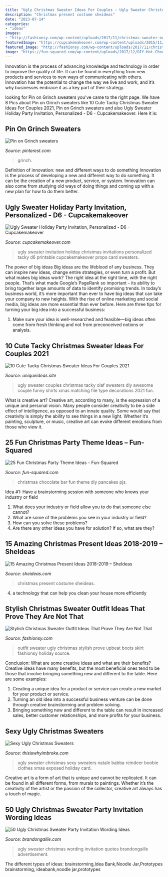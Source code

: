 ```yaml
---
title: "Ugly Christmas Sweater Ideas For Couples : Ugly Sweater Christmas Wording Invitation Quotes Brandongaille Advertisement"
description: "Christmas present costume sheideas"
date: "2023-07-14"
categories:
- "ideas"
images:
- "http://fashionsy.com/wp-content/uploads/2017/11/christmas-sweater-outfit-2-.jpg"
featuredImage: "https://cupcakemakeover.com/wp-content/uploads/2015/11/5-Ugly-Sweater-Holiday-Party-Invitation-D31.png"
featured_image: "http://fashionsy.com/wp-content/uploads/2017/11/christmas-sweater-outfit-2-.jpg"
image: "https://fun-squared.com/wp-content/uploads/2017/12/DIY-Hot-Chocolate-Bar-The-Best-Hot-Chocolate-7-683x1024.jpg"
---
```



Innovation is the process of advancing knowledge and technology in order to improve the quality of life. It can be found in everything from new products and services to new ways of communicating with others. Innovation has the potential to change the way we live and work, and it’s why businesses embrace it as a key part of their strategy.

	

		
looking for Pin on Grinch sweaters you've came to the right page. We have 8 Pics about Pin on Grinch sweaters like 10 Cute Tacky Christmas Sweater Ideas For Couples 2021, Pin on Grinch sweaters and also Ugly Sweater Holiday Party Invitation, Personalized - D6 - Cupcakemakeover. Here it is:
		
    
## Pin On Grinch Sweaters

<img loading=lazy src="https://i.pinimg.com/736x/38/eb/fa/38ebfa9e5c8a956bfae4cdbf6399daae.jpg" onerror="this.onerror=null;this.src='https://tse1.mm.bing.net/th?id=OIP.Em9W581BIuzwyM0A3xQ8WgHaJ3&amp;pid=15.1';" alt="Pin on Grinch sweaters">

_Source: pinterest.com_

>grinch. 

	

Definition of innovation: new and different ways to do something
Innovation is the process of developing a new and different way to do something. It can be the creation of a new product, service, or system. Innovation can also come from studying old ways of doing things and coming up with a new plan for how to do them better.

    
## Ugly Sweater Holiday Party Invitation, Personalized - D6 - Cupcakemakeover

<img loading=lazy src="https://cupcakemakeover.com/wp-content/uploads/2015/11/5-Ugly-Sweater-Holiday-Party-Invitation-D31.png" onerror="this.onerror=null;this.src='https://tse2.mm.bing.net/th?id=OIP.ljIUF_DBspuxNFLXzL_m_QHaHa&amp;pid=15.1';" alt="Ugly Sweater Holiday Party Invitation, Personalized - D6 - Cupcakemakeover">

_Source: cupcakemakeover.com_

>ugly sweater invitation holiday christmas invitations personalized tacky d6 printable cupcakemakeover props card sweaters. 

	

The power of big ideas
Big ideas are the lifeblood of any business. They can inspire new ideas, change entire strategies, or even turn a profit. But what makes big ideas work? The right idea at the right time, with the right people. That’s what made Google’s PageRank so important – its ability to bring together large amounts of data to identify promising trends.
In today’s business world, it’s more important than ever to have big ideas that can take your company to new heights. With the rise of online marketing and social media, big ideas are more essential than ever before. Here are three tips for turning your big idea into a successful business:

1) Make sure your idea is well-researched and feasible—big ideas often come from fresh thinking and not from preconceived notions or analysis.

    
## 10 Cute Tacky Christmas Sweater Ideas For Couples 2021

<img loading=lazy src="https://www.uniqueideas.site/wp-content/uploads/olaf-ugly-sweater-olaf-couples-ugly-sweater-pinterest-olaf.jpg" onerror="this.onerror=null;this.src='https://tse2.mm.bing.net/th?id=OIP.12OgTv0b0vHbjvUbzWWexgHaJ4&amp;pid=15.1';" alt="10 Cute Tacky Christmas Sweater Ideas For Couples 2021">

_Source: uniqueideas.site_

>ugly sweater couples christmas tacky olaf sweaters diy awesome couple funny shirts xmas matching file type decorations 2021 fun. 

	

What is creative art?
Creative art, according to many, is the expression of a unique and personal vision. Many people consider creativity to be a side effect of intelligence, as opposed to an innate quality. Some would say that creativity is simply the ability to see things in a new light. Whether it’s painting, sculpture, or music, creative art can evoke different emotions from those who view it.

    
## 25 Fun Christmas Party Theme Ideas – Fun-Squared

<img loading=lazy src="https://fun-squared.com/wp-content/uploads/2017/12/DIY-Hot-Chocolate-Bar-The-Best-Hot-Chocolate-7-683x1024.jpg" onerror="this.onerror=null;this.src='https://tse1.mm.bing.net/th?id=OIP.h6o_sDotHWUlZ0QWkfaKIgHaLG&amp;pid=15.1';" alt="25 Fun Christmas Party Theme Ideas – Fun-Squared">

_Source: fun-squared.com_

>christmas chocolate bar fun theme diy pancakes pjs. 

	

Idea #1: Have a brainstorming session with someone who knows your industry or field
1. What does your industry or field allow you to do that someone else cannot? 
2. What are some of the problems you see in your industry or field? 
3. How can you solve these problems? 
4. Are there any other ideas you have for solution? If so, what are they?

    
## 15 Amazing Christmas Present Ideas 2018-2019 – SheIdeas

<img loading=lazy src="https://www.sheideas.com/wp-content/uploads/2017/10/Christmas-Present-Costume-Ideas-for-Kids.jpg" onerror="this.onerror=null;this.src='https://tse1.mm.bing.net/th?id=OIP.f9TRnwbPMoP-wWhKsxs8KgHaKA&amp;pid=15.1';" alt="15 Amazing Christmas Present Ideas 2018-2019 – SheIdeas">

_Source: sheideas.com_

>christmas present costume sheideas. 

	

4. a technology that can help you clean your house more efficiently

    
## Stylish Christmas Sweater Outfit Ideas That Prove They Are Not That

<img loading=lazy src="http://fashionsy.com/wp-content/uploads/2017/11/christmas-sweater-outfit-2-.jpg" onerror="this.onerror=null;this.src='https://tse2.mm.bing.net/th?id=OIP.oj--MQuyJtU6TURQAXkqtgHaLG&amp;pid=15.1';" alt="Stylish Christmas Sweater Outfit Ideas That Prove They Are Not That">

_Source: fashionsy.com_

>outfit sweater ugly christmas stylish prove upbeat boots skirt fashionsy holiday source. 

	

Conclusion: What are some creative ideas and what are their benefits?
Creative ideas have many benefits, but the most beneficial ones tend to be those that involve bringing something new and different to the table. Here are some examples:
1. Creating a unique idea for a product or service can create a new market for your product or service.
2. Turning an old idea into a successful business venture can be done through creative brainstorming and problem solving.
3. Bringing something new and different to the table can result in increased sales, better customer relationships, and more profits for your business.

    
## Sexy Ugly Christmas Sweaters

<img loading=lazy src="https://cdn.thisiswhyimbroke.com/images/ugly-christmas-sweater-nip-opening-640x533.jpg" onerror="this.onerror=null;this.src='https://tse4.mm.bing.net/th?id=OIP.-9auYELc3ZAm9DFVmRxErAHaGK&amp;pid=15.1';" alt="Sexy Ugly Christmas Sweaters">

_Source: thisiswhyimbroke.com_

>ugly sweater christmas sexy sweaters natale babba reindeer boobie clothes xmas exposed holiday card. 

	

Creative art is a form of art that is unique and cannot be replicated. It can be found in all different forms, from murals to paintings. Whether it’s the creativity of the artist or the passion of the collector, creative art always has a touch of magic.

    
## 50 Ugly Christmas Sweater Party Invitation Wording Ideas

<img loading=lazy src="https://brandongaille.com/wp-content/uploads/2014/03/16-Ugly-Christmas-Sweater-Party-Invitation-Wording-Ideas.jpg" onerror="this.onerror=null;this.src='https://tse3.mm.bing.net/th?id=OIP.9Kkz_a9YCD7F7CvbcsNHMQHaE8&amp;pid=15.1';" alt="50 Ugly Christmas Sweater Party Invitation Wording Ideas">

_Source: brandongaille.com_

>ugly sweater christmas wording invitation quotes brandongaille advertisement. 

	

The different types of ideas: brainstorming,Idea Bank,Noodle Jar,Prototypes
brainstorming, ideabank,noodle jar,prototypes

